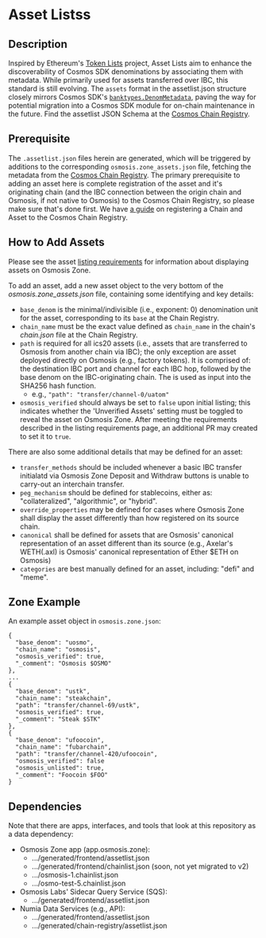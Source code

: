 # Asset Listss

## Description

Inspired by Ethereum's [Token Lists](https://tokenlists.org/) project, Asset Lists aim to enhance the discoverability of Cosmos SDK denominations by associating them with metadata. While primarily used for assets transferred over IBC, this standard is still evolving. The `assets` format in the assetlist.json structure closely mirrors Cosmos SDK's [`banktypes.DenomMetadata`](https://docs.cosmos.network/v0.47/modules/bank#denommetadata), paving the way for potential migration into a Cosmos SDK module for on-chain maintenance in the future. Find the assetlist JSON Schema at the [Cosmos Chain Registry](https://github.com/cosmos/chain-registry/blob/master/assetlist.schema.json).

## Prerequisite

The `.assetlist.json` files herein are generated, which will be triggered by additions to the corresponding `osmosis.zone_assets.json` file, fetching the metadata from the [Cosmos Chain Registry](https://github.com/cosmos/chain-registry). The primary prerequisite to adding an asset here is complete registration of the asset and it's originating chain (and the IBC connection between the origin chain and Osmosis, if not native to Osmosis) to the Cosmos Chain Registry, so please make sure that's done first. We have [a guide](https://docs.osmosis.zone/overview/integrate/registration) on registering a Chain and Asset to the Cosmos Chain Registry.

## How to Add Assets

Please see the asset [listing requirements](https://github.com/osmosis-labs/assetlists/blob/main/LISTING.md) for information about displaying assets on Osmosis Zone.

To add an asset, add a new asset object to the very bottom of the _osmosis.zone_assets.json_ file, containing some identifying and key details:
- `base_denom` is the minimal/indivisible (i.e., exponent: 0) denomination unit for the asset, corresponding to its `base` at the Chain Registry.
- `chain_name` must be the exact value defined as `chain_name` in the chain's _chain.json_ file at the Chain Registry.
- `path` is required for all ics20 assets (i.e., assets that are transferred to Osmosis from another chain via IBC); the only exception are asset deployed directly on Osmosis (e.g., factory tokens). It is comprised of: the destination IBC port and channel for each IBC hop, followed by the base denom on the IBC-originating chain. The is used as input into the SHA256 hash function.
  - e.g., `"path": "transfer/channel-0/uatom"`
- `osmosis_verified` should always be set to `false` upon initial listing; this indicates whether the 'Unverified Assets' setting must be toggled to reveal the asset on Osmosis Zone. After meeting the requirements described in the listing requirements page, an additional PR may created to set it to `true`.

There are also some additional details that may be defined for an asset: 
- `transfer_methods` should be included whenever a basic IBC transfer initialatd via Osmosis Zone Deposit and Withdraw buttons is unable to carry-out an interchain transfer.
- `peg_mechanism` should be defined for stablecoins, either as: "collateralized", "algorithmic", or "hybrid".
- `override_properties` may be defined for cases where Osmosis Zone shall display the asset differently than how registered on its source chain.
- `canonical` shall be defined for assets that are Osmosis' canonical representation of an asset different than its source (e.g., Axelar's WETH(.axl) is Osmosis' canonical representation of Ether $ETH on Osmosis)
- `categories` are best manually defined for an asset, including: "defi" and "meme".


## Zone Example

An example asset object in `osmosis.zone.json`:

```
{
  "base_denom": "uosmo",
  "chain_name": "osmosis",
  "osmosis_verified": true,
  "_comment": "Osmosis $OSMO"
},
...
{
  "base_denom": "ustk",
  "chain_name": "steakchain",
  "path": "transfer/channel-69/ustk",
  "osmosis_verified": true,
  "_comment": "Steak $STK"
},
{
  "base_denom": "ufoocoin",
  "chain_name": "fubarchain",
  "path": "transfer/channel-420/ufoocoin",
  "osmosis_verified": false
  "osmosis_unlisted": true,
  "_comment": "Foocoin $FOO"
}
```

## Dependencies

Note that there are apps, interfaces, and tools that look at this repository as a data dependency:
- Osmosis Zone app (app.osmosis.zone):
  - .../generated/frontend/assetlist.json
  - .../generated/frontend/chainlist.json (soon, not yet migrated to v2)
  - .../osmosis-1.chainlist.json
  - .../osmo-test-5.chainlist.json
- Osmosis Labs' Sidecar Query Service (SQS):
  - .../generated/frontend/assetlist.json
- Numia Data Services (e.g., API):
  - .../generated/frontend/assetlist.json
  - .../generated/chain-registry/assetlist.json
